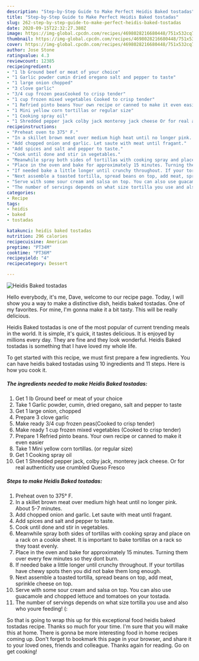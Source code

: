 ```yaml
---
description: "Step-by-Step Guide to Make Perfect Heidis Baked tostadas"
title: "Step-by-Step Guide to Make Perfect Heidis Baked tostadas"
slug: 262-step-by-step-guide-to-make-perfect-heidis-baked-tostadas
date: 2020-09-15T22:32:27.380Z
image: https://img-global.cpcdn.com/recipes/4698028216680448/751x532cq70/heidis-baked-tostadas-recipe-main-photo.jpg
thumbnail: https://img-global.cpcdn.com/recipes/4698028216680448/751x532cq70/heidis-baked-tostadas-recipe-main-photo.jpg
cover: https://img-global.cpcdn.com/recipes/4698028216680448/751x532cq70/heidis-baked-tostadas-recipe-main-photo.jpg
author: Jose Stone
ratingvalue: 4.3
reviewcount: 12385
recipeingredient:
- "1 lb Ground beef or meat of your choice"
- "1 Garlic powder cumin dried oregano salt and pepper to taste"
- "1 large onion chopped"
- "3 clove garlic"
- "3/4 cup frozen peasCooked to crisp tender"
- "1 cup frozen mixed vegetables Cooked to crisp tender"
- "1 Refried pinto beans Your own recipe or canned to make it even easier"
- "1 Mini yellow corn tortillas or regular size"
- "1 Cooking spray oil"
- "1 Shredded pepper jack colby jack monterey jack cheese Or for real authenticity use crumbled Queso Fresco"
recipeinstructions:
- "Preheat oven to 375° F."
- "In a skillet brown meat over medium high heat until no longer pink. About 5-7 minutes."
- "Add chopped onion and garlic. Let saute with meat until fragant."
- "Add spices and salt and pepper to taste."
- "Cook until done and stir in vegetables."
- "Meanwhile spray both sides of tortillas with cooking spray and place on a rack on a cookie sheet. It is important to bake tortillas on a rack so they toast evenly."
- "Place in the oven and bake for approximately 15 minutes. Turning them over every few minutes so they dont burn."
- "If needed bake a little longer until crunchy throughout. If your tortillas have chewy spots then you did not bake them long enough."
- "Next assemble a toasted tortilla, spread beans on top, add meat, sprinkle cheese on top."
- "Serve with some sour cream and salsa on top. You can also use guacamole and chopped lettuce and tomatoes on your tostada."
- "The number of servings depends on what size tortilla you use and also who youre feeding! (:"
categories:
- Recipe
tags:
- heidis
- baked
- tostadas

katakunci: heidis baked tostadas 
nutrition: 296 calories
recipecuisine: American
preptime: "PT34M"
cooktime: "PT36M"
recipeyield: "4"
recipecategory: Dessert

---
```



![Heidis Baked tostadas](https://img-global.cpcdn.com/recipes/4698028216680448/751x532cq70/heidis-baked-tostadas-recipe-main-photo.jpg)

Hello everybody, it's me, Dave, welcome to our recipe page. Today, I will show you a way to make a distinctive dish, heidis baked tostadas. One of my favorites. For mine, I'm gonna make it a bit tasty. This will be really delicious.

Heidis Baked tostadas is one of the most popular of current trending meals in the world. It is simple, it's quick, it tastes delicious. It is enjoyed by millions every day. They are fine and they look wonderful. Heidis Baked tostadas is something that I have loved my whole life.




To get started with this recipe, we must first prepare a few ingredients. You can have heidis baked tostadas using 10 ingredients and 11 steps. Here is how you cook it.

<!--inarticleads1-->

##### The ingredients needed to make Heidis Baked tostadas:

1. Get 1 lb Ground beef or meat of your choice
1. Take 1 Garlic powder, cumin, dried oregano, salt and pepper to taste
1. Get 1 large onion, chopped
1. Prepare 3 clove garlic
1. Make ready 3/4 cup frozen peas(Cooked to crisp tender)
1. Make ready 1 cup frozen mixed vegetables (Cooked to crisp tender)
1. Prepare 1 Refried pinto beans. Your own recipe or canned to make it even easier
1. Take 1 Mini yellow corn tortillas. (or regular size)
1. Get 1 Cooking spray oil
1. Get 1 Shredded pepper jack, colby jack, monterey jack cheese. Or for real authenticity use crumbled Queso Fresco




<!--inarticleads2-->

##### Steps to make Heidis Baked tostadas:

1. Preheat oven to 375° F.
1. In a skillet brown meat over medium high heat until no longer pink. About 5-7 minutes.
1. Add chopped onion and garlic. Let saute with meat until fragant.
1. Add spices and salt and pepper to taste.
1. Cook until done and stir in vegetables.
1. Meanwhile spray both sides of tortillas with cooking spray and place on a rack on a cookie sheet. It is important to bake tortillas on a rack so they toast evenly.
1. Place in the oven and bake for approximately 15 minutes. Turning them over every few minutes so they dont burn.
1. If needed bake a little longer until crunchy throughout. If your tortillas have chewy spots then you did not bake them long enough.
1. Next assemble a toasted tortilla, spread beans on top, add meat, sprinkle cheese on top.
1. Serve with some sour cream and salsa on top. You can also use guacamole and chopped lettuce and tomatoes on your tostada.
1. The number of servings depends on what size tortilla you use and also who youre feeding! (:




So that is going to wrap this up for this exceptional food heidis baked tostadas recipe. Thanks so much for your time. I'm sure that you will make this at home. There is gonna be more interesting food in home recipes coming up. Don't forget to bookmark this page in your browser, and share it to your loved ones, friends and colleague. Thanks again for reading. Go on get cooking!

